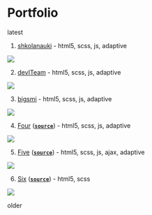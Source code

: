 # Portfolio

latest

1. [shkolanauki](https://shkolanauki.ru) - html5, scss, js, adaptive

![](https://image.ibb.co/j2d5wJ/shkolanauki2.gif)

2. [devITeam](https://deviteam.com) - html5, scss, js, adaptive

![](https://image.ibb.co/cTkhty/deviteam2.gif)

3. [bigsmi](https://bigsmi.com) - html5, scss, js, adaptive

![](https://image.ibb.co/iwPQVd/bigsmi2.gif)

4. [Four](https://stasguma.github.io/practice/hipsweet/index.html) ([**`source`**](https://github.com/stasguma/stasguma.github.io/tree/master/practice/hipsweet)) - html5, scss, js, adaptive

![](https://image.ibb.co/cD4EOy/hipsweet.gif)

5. [Five](https://stasguma.github.io/practice/sevenhills/index.html) ([**`source`**](https://github.com/stasguma/stasguma.github.io/tree/master/practice/sevenhills)) - html5, scss, js, ajax, adaptive

![](https://image.ibb.co/n4acbJ/sevenhills.gif)

6. [Six](https://stasguma.github.io/practice/bakery/index.html) ([**`source`**](https://github.com/stasguma/stasguma.github.io/tree/master/practice/bakery)) - html5, scss

![](https://image.ibb.co/mzX13y/bakery.gif)

older
